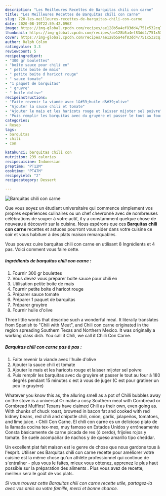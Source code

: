 ```yaml
---
description: "Les Meilleures Recettes de Barquitas chili con carne"
title: "Les Meilleures Recettes de Barquitas chili con carne"
slug: 720-les-meilleures-recettes-de-barquitas-chili-con-carne
date: 2020-08-19T22:59:42.096Z
image: https://img-global.cpcdn.com/recipes/ae128b5a4ef83dd4/751x532cq70/barquitas-chili-con-carne-photo-principale-de-la-recette.jpg
thumbnail: https://img-global.cpcdn.com/recipes/ae128b5a4ef83dd4/751x532cq70/barquitas-chili-con-carne-photo-principale-de-la-recette.jpg
cover: https://img-global.cpcdn.com/recipes/ae128b5a4ef83dd4/751x532cq70/barquitas-chili-con-carne-photo-principale-de-la-recette.jpg
author: Ralph Colon
ratingvalue: 3.3
reviewcount: 5
recipeingredient:
- "300 gr boulettes"
- "boîte sauce pour chili en"
- " petite boite de mais"
- " petite boite d haricot rouge"
- " sauce tomate"
- "1 paquet de barquitas"
- " gruyre"
- " huile dolive"
recipeinstructions:
- "Faite revenir la viande avec l&#39;huile d&#39;olive"
- "Ajouter la sauce chili et tomate"
- "Ajouter le mais et les haricots rouge et laisser mijoter sel poivre"
- "Puis remplir les barquitas avec du gruyère et passer le tout au four à 180 degrés pendant 15 minutes c est à vous de juger (C est pour gratiner un peu le gruyère)"
categories:
- Resep
tags:
- barquitas
- chili
- con

katakunci: barquitas chili con 
nutrition: 239 calories
recipecuisine: Indonesian
preptime: "PT12M"
cooktime: "PT47M"
recipeyield: "2"
recipecategory: Dessert

---
```



![Barquitas chili con carne](https://img-global.cpcdn.com/recipes/ae128b5a4ef83dd4/751x532cq70/barquitas-chili-con-carne-photo-principale-de-la-recette.jpg)

Que vous soyez un étudiant universitaire qui commence simplement vos propres expériences culinaires ou un chef chevronné avec de nombreuses célébrations de souper à votre actif, il y a constamment quelque chose de nouveau à découvrir sur la cuisine. Nous espérons que ces <strong> Barquitas chili con carne </strong> recettes et astuces pourront vous aider dans votre cuisine ce soir et vous habituer à des plats maison remarquables.

<!--inarticleads1-->

Vous pouvez cuire barquitas chili con carne en utilisant 8 Ingrédients et 4 pas. Voici comment vous faire cette.

##### Ingrédients de barquitas chili con carne :

1. Fournir 300 gr boulettes
1. Vous devez vous préparer boîte sauce pour chili en
1. Utilisation  petite boite de mais
1. Fournir  petite boite d haricot rouge
1. Préparer  sauce tomate
1. Préparer 1 paquet de barquitas
1. Préparer  gruyère
1. Fournir  huile d&#39;olive


Three little words that describe such a wonderful meal. It literally translates from Spanish to &#34;Chili with Meat&#34;, and Chili con carne originated in the region spreading Southern Texas and Northern Mexico. It was originally a working class dish. You call it Chili, we call it Chilli Con Carne. 

<!--inarticleads2-->

##### Barquitas chili con carne pas à pas :

1. Faite revenir la viande avec l&#39;huile d&#39;olive
1. Ajouter la sauce chili et tomate
1. Ajouter le mais et les haricots rouge et laisser mijoter sel poivre
1. Puis remplir les barquitas avec du gruyère et passer le tout au four à 180 degrés pendant 15 minutes c est à vous de juger (C est pour gratiner un peu le gruyère)


Whatever you know this as, the alluring smell as a pot of Chilli bubbles away on the stove is a universal Or make a cosy Southern meal with Cornbread or Cornbread Muffins! Texans have claimed Chili as their own, even going as. With chunks of chuck roast, browned in bacon fat and cooked with red kidney beans, red chili and chipotle chili, onion, garlic, jalapeños, tomatoes, and lime juice. › Chili Con Carne. El chili con carne es un delicioso plato de la llamada cocina tex-mex, muy famoso en Estados Unidos y erróneamente Consta básicamente de carne picada de res (ó cerdo), frijoles rojos y tomate. Se suele acompañar de nachos y de queso amarillo tipo cheddar. 

<!--inarticleads1-->

<p>
Un excellent plat fait maison est le genre de chose que nous gardons tous à l'esprit. Utiliser ces Barquitas chili con carne recette pour améliorer votre cuisine est la même chose qu'un athlète professionnel qui continue de s'entraîner - plus vous le faites, mieux vous obtenez, apprenez le plus haut possible sur la préparation des aliments . Plus vous avez de recette, meilleur sera le goût de vos plats.
</p>

<p>
<i>Si vous trouvez cette Barquitas chili con carne recette utile, partagez-la avec vos amis ou votre famille, merci et bonne chance.</i>
</p>

